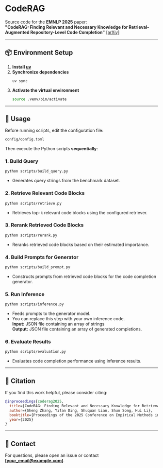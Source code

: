 # CodeRAG

Source code for the **EMNLP 2025** paper:  
**"CodeRAG: Finding Relevant and Necessary Knowledge for Retrieval-Augmented Repository-Level Code Completion"** [[arXiv]](https://arxiv.org/abs/2509.16112)

---

## 📦 Environment Setup

1. **Install [uv](https://docs.astral.sh/uv/)**
2. **Synchronize dependencies**
   ```bash
   uv sync
   ```
3. **Activate the virtual environment**
   ```bash
   source .venv/bin/activate
   ```

---

## 🚀 Usage

Before running scripts, edit the configuration file:

```bash
config/config.toml
```

Then execute the Python scripts **sequentially**:

### 1. Build Query
```bash
python scripts/build_query.py
```
- Generates query strings from the benchmark dataset.

### 2. Retrieve Relevant Code Blocks
```bash
python scripts/retrieve.py
```
- Retrieves top-k relevant code blocks using the configured retriever.

### 3. Rerank Retrieved Code Blocks
```bash
python scripts/rerank.py
```
- Reranks retrieved code blocks based on their estimated importance.

### 4. Build Prompts for Generator
```bash
python scripts/build_prompt.py
```
- Constructs prompts from retrieved code blocks for the code completion generator.

### 5. Run Inference
```bash
python scripts/inference.py
```
- Feeds prompts to the generator model.
- You can replace this step with your own inference code.  
  **Input:** JSON file containing an array of strings  
  **Output:** JSON file containing an array of generated completions.

### 6. Evaluate Results
```bash
python scripts/evaluation.py
```
- Evaluates code completion performance using inference results.

---

## 📄 Citation

If you find this work helpful, please consider citing:

```bibtex
@inproceedings{coderag2025,
  title={CodeRAG: Finding Relevant and Necessary Knowledge for Retrieval-Augmented Repository-Level Code Completion},
  author={Sheng Zhang, Yifan Ding, Shuquan Lian, Shun Song, Hui Li},
  booktitle={Proceedings of the 2025 Conference on Empirical Methods in Natural Language Processing (EMNLP)},
  year={2025}
}
```

---

## 📧 Contact

For questions, please open an issue or contact **[your_email@example.com]**.
